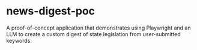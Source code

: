 # news-digest-poc
A proof-of-concept application that demonstrates using Playwright and an LLM to create a custom digest of state legislation from user-submitted keywords.

